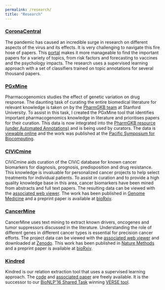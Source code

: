 ```yaml
---
permalink: /research/
title: "Research"
---
```


### [CoronaCentral](https://coronacentral.ai)

The pandemic has caused an incredible surge in research on different aspects of the virus and its effects. It is very challenging to navigate this fire hose of papers. This [portal](https://coronacentral.ai) makes it more manageable to find the important papers for a variety of topics, from risk factors and forecasting to vaccines and the psychology impacts. The research uses a supervised learning approach with a set of classifiers trained on topic annotations for several thousand papers.

### [PGxMine](https://pgxmine.pharmgkb.org/)

Pharmacogenomics studies the effect of genetic variation on drug response. The daunting task of curating the entire biomedical literature for relevant knowledge is taken on by the [PharmGKB team](https://www.pharmgkb.org/) at Stanford University. To assist in this task, I created the PGxMine tool that identifies important pharmacogenomics knowledge in literature and prioritises papers for their curation. This data is now integrated into the [PharmGKB resource (under Automated Annotations)](https://pharmgkb.blogspot.com/2019/10/pharmgkb-releases-automated-annotations.html) and is being used by curators. The data is [viewable online](https://pgxmine.pharmgkb.org/) and the work was published at the [Pacific Symposium for Biocomputing](https://pubmed.ncbi.nlm.nih.gov/31797632/).

### [CIViCmine](http://bionlp.bcgsc.ca/civicmine/)

CIViCmine aids curation of the CIViC database for known cancer biomarkers for diagnosis, prognosis, predisposition and drug resistance. This knowledge is invaluable for personalized cancer projects to help select treatments for individual patients. To assist in curation and to provide a high quality knowledge base in this area, cancer biomarkers have been mined from abstracts and full text papers. The resulting data can be viewed with the [associated web viewer](http://bionlp.bcgsc.ca/civicmine/). The work has been published in [Genome Medicine](https://doi.org/10.1186/s13073-019-0686-y) and a preprint paper is available at [bioRxiv](https://doi.org/10.1101/500686).

### [CancerMine](http://bionlp.bcgsc.ca/cancermine/)

CancerMine uses text mining to extract known drivers, oncogenes and tumor suppressors discussed in the literature. Understanding the role of different genes in different cancer types is essential for precision cancer efforts. The project data can be viewed with the [associated web viewer](http://bionlp.bcgsc.ca/cancermine/) and downloaded at [Zenodo](https://doi.org/10.5281/zenodo.1156241). This work has been published in [Nature Methods](https://www.nature.com/articles/s41592-019-0422-y) and a preprint paper is available at [bioRxiv](https://doi.org/10.1101/364406). 

### [Kindred](https://github.com/jakelever/kindred)

Kindred is our relation extraction tool that uses a supervised learning approach. The [code](https://github.com/jakelever/kindred) and [associated paper](http://aclweb.org/anthology/W17-2322) are freely available. It is the successor to our [BioNLP'16 Shared Task](http://2016.bionlp-st.org/) winning [VERSE tool](https://github.com/jakelever/VERSE). 

